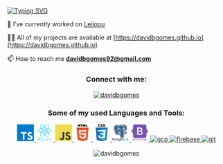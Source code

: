 [![Typing SVG](https://readme-typing-svg.demolab.com?font=Major+Mono+Display&size=25&duration=2000&pause=3000&color=60F7A7&center=true&multiline=true&width=1200&height=150&lines=Hi!%F0%9F%91%8B+my+name+is+David+Gomes;A+fullstack+developer+from+Portugal%2C;Working+from+anywhere+%F0%9F%8C%8E)](https://git.io/typing-svg)

🔭 I’ve currently worked on [Leiloou](https://leiloou.pt)

👨‍💻 All of my projects are available at [https://davidbgomes.github.io](https://davidbgomes.github.io)

📫 How to reach me <a href="mailto:davidbgomes92@gmail.com">**davidbgomes92@gmail.com**</a>

<h3 align="center">Connect with me:</h3>
<p align="center">
<a href="https://linkedin.com/in/davidbgomes" target="blank"><img align="center" src="https://raw.githubusercontent.com/rahuldkjain/github-profile-readme-generator/master/src/images/icons/Social/linked-in-alt.svg" alt="davidbgomes" height="30" width="40" /></a>
</p>

<h3 align="center">Some of my used Languages and Tools:</h3>
<p align="center">
   <a href="https://www.typescriptlang.org/" target="_blank" rel="noreferrer">
    <img src="https://raw.githubusercontent.com/devicons/devicon/master/icons/typescript/typescript-original.svg" alt="typescript" width="40" height="40"/> 
  </a>
   <a href="https://reactjs.org/" target="_blank" rel="noreferrer">
    <img src="https://raw.githubusercontent.com/devicons/devicon/master/icons/react/react-original-wordmark.svg" alt="react" width="40" height="40"/>
  </a>
  <a href="https://developer.mozilla.org/en-US/docs/Web/JavaScript" target="_blank" rel="noreferrer">
    <img src="https://raw.githubusercontent.com/devicons/devicon/master/icons/javascript/javascript-original.svg" alt="javascript" width="40" height="40"/> 
  </a>
  <a href="https://www.w3.org/html/" target="_blank" rel="noreferrer">
    <img src="https://raw.githubusercontent.com/devicons/devicon/master/icons/html5/html5-original-wordmark.svg" alt="html5" width="40" height="40"/>
  </a>
  <a href="https://www.w3schools.com/css/" target="_blank" rel="noreferrer">
    <img src="https://raw.githubusercontent.com/devicons/devicon/master/icons/css3/css3-original-wordmark.svg" alt="css3" width="40" height="40"/>
  </a>
  <a href="https://www.postgresql.org" target="_blank" rel="noreferrer">
    <img src="https://raw.githubusercontent.com/devicons/devicon/master/icons/postgresql/postgresql-original-wordmark.svg" alt="postgresql" width="40" height="40"/>
  <a href="https://getbootstrap.com" target="_blank" rel="noreferrer">
    <img src="https://raw.githubusercontent.com/devicons/devicon/master/icons/bootstrap/bootstrap-plain-wordmark.svg" alt="bootstrap" width="40" height="40"/>
  </a>
  <a href="https://cloud.google.com" target="_blank" rel="noreferrer">
    <img src="https://www.vectorlogo.zone/logos/google_cloud/google_cloud-icon.svg" alt="gcp" width="40" height="40"/>
  </a>
  <a href="https://firebase.google.com/" target="_blank" rel="noreferrer">
    <img src="https://www.vectorlogo.zone/logos/firebase/firebase-icon.svg" alt="firebase" width="40" height="40"/>
  </a>
  <a href="https://git-scm.com/" target="_blank" rel="noreferrer">
    <img src="https://www.vectorlogo.zone/logos/git-scm/git-scm-icon.svg" alt="git" width="40" height="40"/>
  </a>
  </a>
</p>

<p align="center"><img align="center" src="https://github-readme-stats.vercel.app/api/top-langs?username=davidbgomes&show_icons=true&theme=dark&title_color=279176&bg_color=303030&hide_border=true&locale=en&layout=compact" alt="davidbgomes" /></p>
